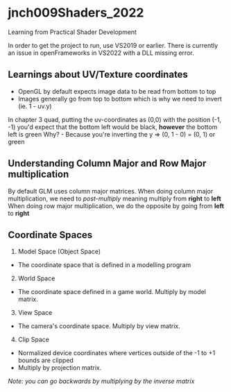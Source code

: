 # jnch009Shaders_2022
Learning from Practical Shader Development

In order to get the project to run, use VS2019 or earlier. There is currently an issue in openFrameworks in VS2022 with a DLL missing error.

## Learnings about UV/Texture coordinates
- OpenGL by default expects image data to be read from bottom to top
- Images generally go from top to bottom which is why we need to invert (ie. 1 - uv.y)

In chapter 3 quad, putting the uv-coordinates as (0,0) with the position (-1, -1)
you'd expect that the bottom left would be black, **however** the bottom left is green
Why?
	- Because you're inverting the y => (0, 1 - 0) = (0, 1) or green

## Understanding Column Major and Row Major multiplication
By default GLM uses column major matrices. 
When doing column major multiplication, we need to *post-multiply* meaning multiply from **right** to **left**
When doing row major multiplication, we do the opposite by going from **left** to **right**

## Coordinate Spaces
1. Model Space (Object Space)
- The coordinate space that is defined in a modelling program
2. World Space
- The coordinate space defined in a game world. Multiply by model matrix.
3. View Space
- The camera's coordinate space. Multiply by view matrix.
4. Clip Space
- Normalized device coordinates where vertices outside of the -1 to +1 bounds are clipped
- Multiply by projection matrix.

*Note: you can go backwards by multiplying by the inverse matrix*